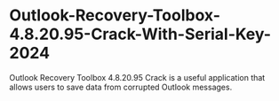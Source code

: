 # Outlook-Recovery-Toolbox-4.8.20.95-Crack-With-Serial-Key-2024
Outlook Recovery Toolbox 4.8.20.95 Crack is a useful application that allows users to save data from corrupted Outlook messages.
